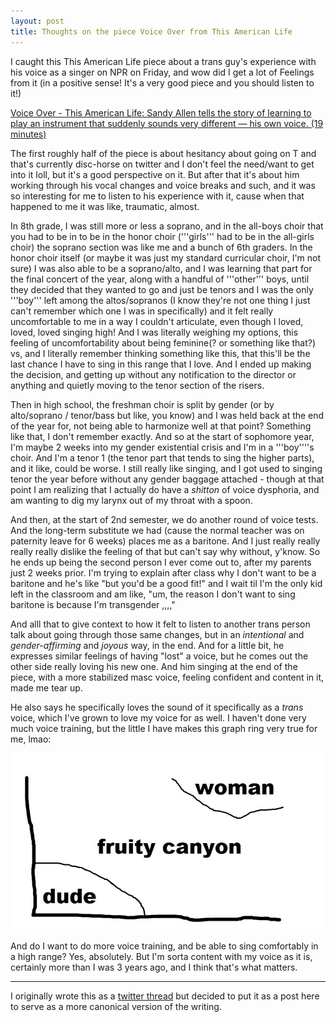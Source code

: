 ```yaml
---
layout: post
title: Thoughts on the piece Voice Over from This American Life
---
```


I caught this This American Life piece about a trans guy's experience with his
voice as a singer on NPR on Friday, and wow did I get a lot of Feelings from it
(in a positive sense! It's a very good piece and you should listen to it!)

[Voice Over - This American Life: Sandy Allen tells the story of learning to play an instrument that suddenly sounds very different — his own voice. (19 minutes)](https://www.thisamericanlife.org/778/me-minus-me/act-one-2)

The first roughly half of the piece is about hesitancy about going on T and
that's currently disc-horse on twitter and I don't feel the need/want to get
into it loll, but it's a good perspective on it. But after that it's about him
working through his vocal changes and voice breaks and such, and it was so
interesting for me to listen to his experience with it, cause when that
happened to me it was like, traumatic, almost.

In 8th grade, I was still more or less a soprano, and in the all-boys choir
that you had to be in to be in the honor choir ('''girls''' had to be in the
all-girls choir) the soprano section was like me and a bunch of 6th graders. In
the honor choir itself (or maybe it was just my standard curricular choir, I'm
not sure) I was also able to be a soprano/alto, and I was learning that part
for the final concert of the year, along with a handful of '''other''' boys,
until they decided that they wanted to go and just be tenors and I was the only
'''boy''' left among the altos/sopranos (I know they're not one thing I just
can't remember which one I was in specifically) and it felt really
uncomfortable to me in a way I couldn't articulate, even though I loved, loved,
loved singing high! And I was literally weighing my options, this feeling of
uncomfortability about being feminine(? or something like that?) vs, and I
literally remember thinking something like this, that this'll be the last
chance I have to sing in this range that I love. And I ended up making the
decision, and getting up without any notification to the director or anything
and quietly moving to the tenor section of the risers.

Then in high school, the freshman choir is split by gender (or by alto/soprano
/ tenor/bass but like, you know) and I was held back at the end of the year
for, not being able to harmonize well at that point? Something like that, I
don't remember exactly. And so at the start of sophomore year, I'm maybe 2
weeks into my gender existential crisis and I'm in a '''boy''''s choir. And I'm
a tenor 1 (the tenor part that tends to sing the higher parts), and it like,
could be worse. I still really like singing, and I got used to singing tenor
the year before without any gender baggage attached - though at that point I am
realizing that I actually do have a _shitton_ of voice dysphoria, and am
wanting to dig my larynx out of my throat with a spoon.

And then, at the start of 2nd semester, we do another round of voice tests. And
the long-term substitute we had (cause the normal teacher was on paternity
leave for 6 weeks) places me as a baritone. And I just really really really
really dislike the feeling of that but can't say why without, y'know. So he
ends up being the second person I ever come out to, after my parents just 2
weeks prior. I'm trying to explain after class why I don't want to be a
baritone and he's like "but you'd be a good fit!" and I wait til I'm the only
kid left in the classroom and am like, "um, the reason I don't want to sing
baritone is because I'm transgender ,,,,"

And alll that to give context to how it felt to listen to another trans person
talk about going through those same changes, but in an _intentional_ and
_gender-affirming_ and _joyous_ way, in the end. And for a little bit, he
expresses similar feelings of having "lost" a voice, but he comes out the other
side really loving his new one. And him singing at the end of the piece, with a
more stabilized masc voice, feeling confident and content in it, made me tear
up.

He also says he specifically loves the sound of it specifically as a _trans_
voice, which I've grown to love my voice for as well. I haven't done very much
voice training, but the little I have makes this graph ring very true for me,
lmao:

![a hand-drawn graph. in the bottom-left corner, there's a small section labeled "dude". in the top-right corner, there's a small section labeled "woman". the rest of the area of the graph is labeled "fruity canyon".](/imgs/fruitycanyon.jpg)

And do I want to do more voice training, and be able to sing comfortably in a
high range? Yes, absolutely. But I'm sorta content with my voice as it is,
certainly more than I was 3 years ago, and I think that's what matters.

---

I originally wrote this as a
[twitter thread](https://twitter.com/coolreader18/status/1564082903335813120)
but decided to put it as a post here to serve as a more canonical version of
the writing.
